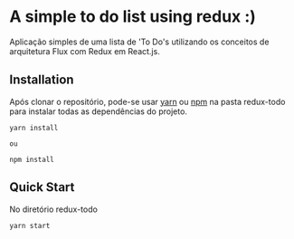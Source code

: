 # A simple to do list using redux :)
Aplicação simples de uma lista de 'To Do's utilizando os conceitos de arquitetura Flux com Redux em React.js.

## Installation

Após clonar o repositório, pode-se usar [yarn](https://yarnpkg.com/en/docs/usage) ou [npm](https://docs.npmjs.com/getting-started/) na pasta redux-todo para instalar todas as dependências do projeto.

```
yarn install 

ou

npm install 
```

## Quick Start
No diretório redux-todo
```
yarn start
```

